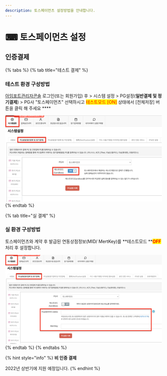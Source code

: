 ```yaml
---
description: 토스페이먼츠 설정방법을 안내합니다.
---
```


# ⌨ 토스페이먼츠 설정

## 인증**결제**

{% tabs %}
{% tab title="테스트 결제" %}
### 테스트 환경 구성방법

[아임포트관리자콘솔](https://https/admin.iamport.kr) 로그인(또는 회원가입) 후 > 시스템 설정 > PG설정(**일반결제 및 정기결제**) > PG사 "토스페이먼츠" 선택하시고 <mark style="color:red;">테스트모드 \[ON]</mark> 상태에서 \[전체저장] 버튼을 클릭 해 주세요 ****&#x20;

![테스트 모드 설정 예시](<../../../.gitbook/assets/image (11) (1) (1) (1).png>)
{% endtab %}

{% tab title="실 결제" %}
### **실** 환경 구성방법

토스페이먼츠와 계약 후 발급된 연동상점정보(MID/ MertKey)를 **테스트모드 **<mark style="color:red;">**OFF**</mark> 처리 후 설정합니다.&#x20;

![실 정보 설정 예시](<../../../.gitbook/assets/image (15) (1).png>)
{% endtab %}
{% endtabs %}

{% hint style="info" %}
**비 인증 결제**

2022년 상반기에 지원 예정입니다.
{% endhint %}
